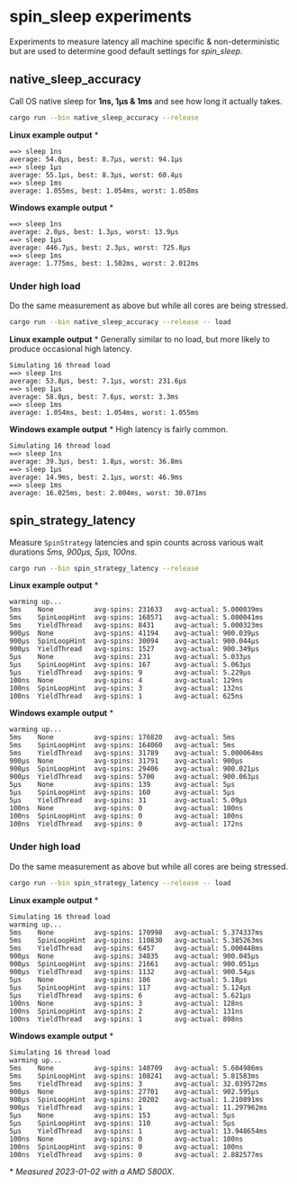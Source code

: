 # spin_sleep experiments
Experiments to measure latency all machine specific & non-deterministic but are used to determine
good default settings for _spin_sleep_.

## native_sleep_accuracy
Call OS native sleep for **1ns, 1µs & 1ms** and see how long it actually takes.

```sh
cargo run --bin native_sleep_accuracy --release
```

**Linux example output** *
```
==> sleep 1ns
average: 54.0µs, best: 8.7µs, worst: 94.1µs
==> sleep 1µs
average: 55.1µs, best: 8.3µs, worst: 60.4µs
==> sleep 1ms
average: 1.055ms, best: 1.054ms, worst: 1.058ms
```

**Windows example output** *
```
==> sleep 1ns
average: 2.0µs, best: 1.3µs, worst: 13.9µs
==> sleep 1µs
average: 446.7µs, best: 2.3µs, worst: 725.8µs
==> sleep 1ms
average: 1.775ms, best: 1.502ms, worst: 2.012ms
```

### Under high load
Do the same measurement as above but while all cores are being stressed.
```sh
cargo run --bin native_sleep_accuracy --release -- load
```

**Linux example output** *
Generally similar to no load, but more likely to produce occasional high latency.
```
Simulating 16 thread load
==> sleep 1ns
average: 53.8µs, best: 7.1µs, worst: 231.6µs
==> sleep 1µs
average: 58.0µs, best: 7.6µs, worst: 3.3ms
==> sleep 1ms
average: 1.054ms, best: 1.054ms, worst: 1.055ms
```

**Windows example output** *
High latency is fairly common.
```
Simulating 16 thread load
==> sleep 1ns
average: 39.3µs, best: 1.8µs, worst: 36.8ms
==> sleep 1µs
average: 14.9ms, best: 2.1µs, worst: 46.9ms
==> sleep 1ms
average: 16.025ms, best: 2.004ms, worst: 30.071ms
```

## spin_strategy_latency
Measure `SpinStrategy` latencies and spin counts across various wait durations
_5ms, 900µs, 5µs, 100ns_.

```sh
cargo run --bin spin_strategy_latency --release
```

**Linux example output** *
```
warming up...
5ms    None          avg-spins: 231633   avg-actual: 5.000039ms
5ms    SpinLoopHint  avg-spins: 168571   avg-actual: 5.000041ms
5ms    YieldThread   avg-spins: 8431     avg-actual: 5.000323ms
900µs  None          avg-spins: 41194    avg-actual: 900.039µs
900µs  SpinLoopHint  avg-spins: 30094    avg-actual: 900.044µs
900µs  YieldThread   avg-spins: 1527     avg-actual: 900.349µs
5µs    None          avg-spins: 231      avg-actual: 5.033µs
5µs    SpinLoopHint  avg-spins: 167      avg-actual: 5.063µs
5µs    YieldThread   avg-spins: 9        avg-actual: 5.229µs
100ns  None          avg-spins: 4        avg-actual: 129ns
100ns  SpinLoopHint  avg-spins: 3        avg-actual: 132ns
100ns  YieldThread   avg-spins: 1        avg-actual: 625ns
```

**Windows example output** *
```
warming up...
5ms    None          avg-spins: 176820   avg-actual: 5ms
5ms    SpinLoopHint  avg-spins: 164060   avg-actual: 5ms
5ms    YieldThread   avg-spins: 31789    avg-actual: 5.000064ms
900µs  None          avg-spins: 31791    avg-actual: 900µs
900µs  SpinLoopHint  avg-spins: 29406    avg-actual: 900.021µs
900µs  YieldThread   avg-spins: 5700     avg-actual: 900.063µs
5µs    None          avg-spins: 139      avg-actual: 5µs
5µs    SpinLoopHint  avg-spins: 160      avg-actual: 5µs
5µs    YieldThread   avg-spins: 31       avg-actual: 5.09µs
100ns  None          avg-spins: 0        avg-actual: 100ns
100ns  SpinLoopHint  avg-spins: 0        avg-actual: 100ns
100ns  YieldThread   avg-spins: 0        avg-actual: 172ns
```

### Under high load
Do the same measurement as above but while all cores are being stressed.

```sh
cargo run --bin spin_strategy_latency --release -- load
```

**Linux example output** *
```
Simulating 16 thread load
warming up...
5ms    None          avg-spins: 170998   avg-actual: 5.374337ms
5ms    SpinLoopHint  avg-spins: 110830   avg-actual: 5.385263ms
5ms    YieldThread   avg-spins: 6457     avg-actual: 5.000448ms
900µs  None          avg-spins: 34035    avg-actual: 900.045µs
900µs  SpinLoopHint  avg-spins: 21661    avg-actual: 900.051µs
900µs  YieldThread   avg-spins: 1132     avg-actual: 900.54µs
5µs    None          avg-spins: 186      avg-actual: 5.18µs
5µs    SpinLoopHint  avg-spins: 117      avg-actual: 5.124µs
5µs    YieldThread   avg-spins: 6        avg-actual: 5.621µs
100ns  None          avg-spins: 3        avg-actual: 128ns
100ns  SpinLoopHint  avg-spins: 2        avg-actual: 131ns
100ns  YieldThread   avg-spins: 1        avg-actual: 898ns
```

**Windows example output** *
```
Simulating 16 thread load
warming up...
5ms    None          avg-spins: 140709   avg-actual: 5.604986ms
5ms    SpinLoopHint  avg-spins: 108241   avg-actual: 5.81583ms
5ms    YieldThread   avg-spins: 3        avg-actual: 32.039572ms
900µs  None          avg-spins: 27701    avg-actual: 902.595µs
900µs  SpinLoopHint  avg-spins: 20202    avg-actual: 1.210891ms
900µs  YieldThread   avg-spins: 1        avg-actual: 11.297962ms
5µs    None          avg-spins: 153      avg-actual: 5µs
5µs    SpinLoopHint  avg-spins: 110      avg-actual: 5µs
5µs    YieldThread   avg-spins: 1        avg-actual: 13.948654ms
100ns  None          avg-spins: 0        avg-actual: 100ns
100ns  SpinLoopHint  avg-spins: 0        avg-actual: 100ns
100ns  YieldThread   avg-spins: 0        avg-actual: 2.882577ms
```

\* _Measured 2023-01-02 with a AMD 5800X_.
